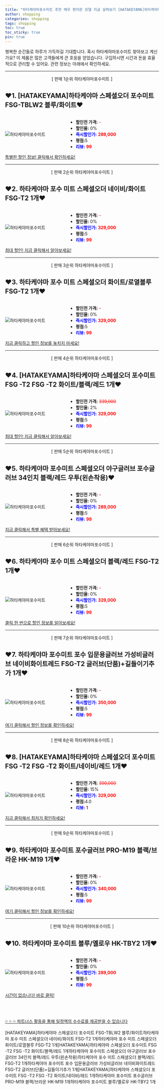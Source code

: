 ```yaml
---
title: "하타케야마포수미트 추천 매우 편리한 모델 지금 살펴보기 [HATAKEYAMA]하타케야마 스페셜오더 포수미트 FSG-TBLW2 블루/화이트"
author: shopping
categories: shopping
tags: shopping
toc: true
toc_sticky: true
pin: true
---
```

행복한 순간들로 하루가 가득하길 기대합니다. 혹시 하타케야마포수미트 찾아보고 계신가요?  이 제품은 많은 고객들에게 큰 호응을 얻었습니다. 구입하시면 시간과 돈을 효율적으로 관리할 수 있어요. 관련 정보는 아래에서 확인하세요.

---
<p class="toplist" style="margin: 0 auto; display: block; width: fit-content;">[ 판매 1순위 하타케야마포수미트 ]</p>

<h2><strong>❤️1. [HATAKEYAMA]하타케야마 스페셜오더 포수미트 FSG-TBLW2 블루/화이트❤️</strong></h2>

<div style="display: flex; align-items: center;">
    <div style="flex: 0.4;">
        <img src="https://thumbnail9.coupangcdn.com/thumbnails/remote/230x230ex/image/vendor_inventory/a03a/ab9633ab0580bd35a0ce4a14e7e1bcd324d8252ec88e7158857c59e45d7e.jpg" alt="하타케야마포수미트" style="max-width: 100%;">
    </div>
    <div style="flex: 0.6; margin-left: 10px;">
        <ul>
            <li><strong>할인전 가격:</strong> <del style="color: red;">-</del></li>
            <li><strong>할인율:</strong> 0%</li>
            <li><span style='color:blue'><strong>즉시할인가:</strong></span> <span style='color:red'><strong>289,000</strong></span></li>
            <li><strong>평점:</strong>5</li>
            <li><span style='color:blue'><strong>리뷰:</strong></span> <span style='color:red'><strong>99</strong></span></li>
        </ul>
    </div>
</div>
<div class="center">
    <a href="https://selin100587001.github.io?lptag=AF9450613&subid=githubio&pageKey=6066524106&traceid=V0-153&itemId=11180525270&vendorItemId=79677262469" class="myButton">
        특별한 할인 정보! 클릭해서 확인하세요!
    </a>
</div>


---
<p class="toplist" style="margin: 0 auto; display: block; width: fit-content;">[ 판매 2순위 하타케야마포수미트 ]</p>

<h2><strong>❤️2. 하타케야마 포수 미트 스페셜오더 네이비/화이트 FSG-T2 1개❤️</strong></h2>

<div style="display: flex; align-items: center;">
    <div style="flex: 0.4;">
        <img src="https://thumbnail9.coupangcdn.com/thumbnails/remote/230x230ex/image/vendor_inventory/3d69/80761ce3a575fd5fd53f7784e01ce7a34b5b44c09f3ddce47d288dc5619a.jpeg" alt="하타케야마포수미트" style="max-width: 100%;">
    </div>
    <div style="flex: 0.6; margin-left: 10px;">
        <ul>
            <li><strong>할인전 가격:</strong> <del style="color: red;">-</del></li>
            <li><strong>할인율:</strong> 0%</li>
            <li><span style='color:blue'><strong>즉시할인가:</strong></span> <span style='color:red'><strong>329,000</strong></span></li>
            <li><strong>평점:</strong>5</li>
            <li><span style='color:blue'><strong>리뷰:</strong></span> <span style='color:red'><strong>99</strong></span></li>
        </ul>
    </div>
</div>
<div class="center">
    <a href="https://selin100587001.github.io?lptag=AF9450613&subid=githubio&pageKey=7601130302&traceid=V0-153&itemId=20107464504&vendorItemId=87202350738" class="myButton">
        최대 할인! 지금 클릭해서 알아보세요!
    </a>
</div>


---
<p class="toplist" style="margin: 0 auto; display: block; width: fit-content;">[ 판매 3순위 하타케야마포수미트 ]</p>

<h2><strong>❤️3. 하타케야마 포수 미트 스페셜오더 화이트/로열블루 FSG-T2 1개❤️</strong></h2>

<div style="display: flex; align-items: center;">
    <div style="flex: 0.4;">
        <img src="https://thumbnail10.coupangcdn.com/thumbnails/remote/230x230ex/image/vendor_inventory/2633/a49433dec13234ae513bad6415ba12c4a10e33c4f0f4ea300f0538e54e93.jpeg" alt="하타케야마포수미트" style="max-width: 100%;">
    </div>
    <div style="flex: 0.6; margin-left: 10px;">
        <ul>
            <li><strong>할인전 가격:</strong> <del style="color: red;">-</del></li>
            <li><strong>할인율:</strong> 0%</li>
            <li><span style='color:blue'><strong>즉시할인가:</strong></span> <span style='color:red'><strong>329,000</strong></span></li>
            <li><strong>평점:</strong>5</li>
            <li><span style='color:blue'><strong>리뷰:</strong></span> <span style='color:red'><strong>99</strong></span></li>
        </ul>
    </div>
</div>
<div class="center">
    <a href="https://selin100587001.github.io?lptag=AF9450613&subid=githubio&pageKey=7601130245&traceid=V0-153&itemId=20107464115&vendorItemId=87202350404" class="myButton">
        지금 클릭하고 할인 정보를 놓치지 마세요!
    </a>
</div>


---
<p class="toplist" style="margin: 0 auto; display: block; width: fit-content;">[ 판매 4순위 하타케야마포수미트 ]</p>

<h2><strong>❤️4. [HATAKEYAMA]하타케야마 스페셜오더 포수미트 FSG -T2 FSG -T2 화이트/블랙/레드 1개❤️</strong></h2>

<div style="display: flex; align-items: center;">
    <div style="flex: 0.4;">
        <img src="https://thumbnail9.coupangcdn.com/thumbnails/remote/230x230ex/image/vendor_inventory/c770/5709012afcdde62087523b9a20498ee03d931736f10b827760b1d8b840d8.jpg" alt="하타케야마포수미트" style="max-width: 100%;">
    </div>
    <div style="flex: 0.6; margin-left: 10px;">
        <ul>
            <li><strong>할인전 가격:</strong> <del style="color: red;">339,000</del></li>
            <li><strong>할인율:</strong> 2%</li>
            <li><span style='color:blue'><strong>즉시할인가:</strong></span> <span style='color:red'><strong>329,000</strong></span></li>
            <li><strong>평점:</strong>5</li>
            <li><span style='color:blue'><strong>리뷰:</strong></span> <span style='color:red'><strong>99</strong></span></li>
        </ul>
    </div>
</div>
<div class="center">
    <a href="https://selin100587001.github.io?lptag=AF9450613&subid=githubio&pageKey=7595044151&traceid=V0-153&itemId=20078149161&vendorItemId=87237016120" class="myButton">
        최대 할인! 지금 클릭해서 알아보세요!
    </a>
</div>


---
<p class="toplist" style="margin: 0 auto; display: block; width: fit-content;">[ 판매 5순위 하타케야마포수미트 ]</p>

<h2><strong>❤️5. 하타케야마 포수미트 스페셜오더 야구글러브 포수글러브 34인치 블랙/레드 우투(왼손착용)❤️</strong></h2>

<div style="display: flex; align-items: center;">
    <div style="flex: 0.4;">
        <img src="https://thumbnail8.coupangcdn.com/thumbnails/remote/230x230ex/image/vendor_inventory/c17a/d806c16a3b84ae8824ef3a88ef1263fdaa6eaa533d3239d46c3ad7d30239.jpeg" alt="하타케야마포수미트" style="max-width: 100%;">
    </div>
    <div style="flex: 0.6; margin-left: 10px;">
        <ul>
            <li><strong>할인전 가격:</strong> <del style="color: red;">-</del></li>
            <li><strong>할인율:</strong> 0%</li>
            <li><span style='color:blue'><strong>즉시할인가:</strong></span> <span style='color:red'><strong>289,000</strong></span></li>
            <li><strong>평점:</strong>5</li>
            <li><span style='color:blue'><strong>리뷰:</strong></span> <span style='color:red'><strong>99</strong></span></li>
        </ul>
    </div>
</div>
<div class="center">
    <a href="https://selin100587001.github.io?lptag=AF9450613&subid=githubio&pageKey=7357981135&traceid=V0-153&itemId=18950391345&vendorItemId=86076661850" class="myButton">
        지금 클릭해서 특별 혜택 받아보세요!
    </a>
</div>


---
<p class="toplist" style="margin: 0 auto; display: block; width: fit-content;">[ 판매 6순위 하타케야마포수미트 ]</p>

<h2><strong>❤️6. 하타케야마 포수 미트 스페셜오더 블랙/레드 FSG-T2 1개❤️</strong></h2>

<div style="display: flex; align-items: center;">
    <div style="flex: 0.4;">
        <img src="https://thumbnail10.coupangcdn.com/thumbnails/remote/230x230ex/image/vendor_inventory/4353/bcc56b5d81b1a05426983c571a20bd189700630fd5425a66f817e2db15b4.jpeg" alt="하타케야마포수미트" style="max-width: 100%;">
    </div>
    <div style="flex: 0.6; margin-left: 10px;">
        <ul>
            <li><strong>할인전 가격:</strong> <del style="color: red;">-</del></li>
            <li><strong>할인율:</strong> 0%</li>
            <li><span style='color:blue'><strong>즉시할인가:</strong></span> <span style='color:red'><strong>329,000</strong></span></li>
            <li><strong>평점:</strong>5</li>
            <li><span style='color:blue'><strong>리뷰:</strong></span> <span style='color:red'><strong>99</strong></span></li>
        </ul>
    </div>
</div>
<div class="center">
    <a href="https://selin100587001.github.io?lptag=AF9450613&subid=githubio&pageKey=7601130092&traceid=V0-153&itemId=20107463279&vendorItemId=87202349325" class="myButton">
        클릭 한 번으로 할인 정보를 알아보세요!
    </a>
</div>


---
<p class="toplist" style="margin: 0 auto; display: block; width: fit-content;">[ 판매 7순위 하타케야마포수미트 ]</p>

<h2><strong>❤️7. 하타케야마 포수미트 포수 입문용글러브 가성비글러브 네이비화이트레드 FSG-T2 글러브(단품)+길들이기추가 1개❤️</strong></h2>

<div style="display: flex; align-items: center;">
    <div style="flex: 0.4;">
        <img src="https://thumbnail10.coupangcdn.com/thumbnails/remote/230x230ex/image/vendor_inventory/c467/a22eda79363f82b3fa8bf5b1fab1f908ab42c7d22ddbefaa4984151e7b00.jpg" alt="하타케야마포수미트" style="max-width: 100%;">
    </div>
    <div style="flex: 0.6; margin-left: 10px;">
        <ul>
            <li><strong>할인전 가격:</strong> <del style="color: red;">-</del></li>
            <li><strong>할인율:</strong> 0%</li>
            <li><span style='color:blue'><strong>즉시할인가:</strong></span> <span style='color:red'><strong>350,000</strong></span></li>
            <li><strong>평점:</strong>5</li>
            <li><span style='color:blue'><strong>리뷰:</strong></span> <span style='color:red'><strong>99</strong></span></li>
        </ul>
    </div>
</div>
<div class="center">
    <a href="https://selin100587001.github.io?lptag=AF9450613&subid=githubio&pageKey=7689410412&traceid=V0-153&itemId=20559140285&vendorItemId=87635067856" class="myButton">
        여기 클릭해서 할인 정보를 확인하세요!
    </a>
</div>


---
<p class="toplist" style="margin: 0 auto; display: block; width: fit-content;">[ 판매 8순위 하타케야마포수미트 ]</p>

<h2><strong>❤️8. [HATAKEYAMA]하타케야마 스페셜오더 포수미트 FSG -T2 FSG -T2 화이트/네이비/레드 1개❤️</strong></h2>

<div style="display: flex; align-items: center;">
    <div style="flex: 0.4;">
        <img src="https://thumbnail7.coupangcdn.com/thumbnails/remote/230x230ex/image/vendor_inventory/79f8/97804296969f62f6e918aabbf59a4e27ce2706c2ee7f920d1828f68a39f0.jpg" alt="하타케야마포수미트" style="max-width: 100%;">
    </div>
    <div style="flex: 0.6; margin-left: 10px;">
        <ul>
            <li><strong>할인전 가격:</strong> <del style="color: red;">390,000</del></li>
            <li><strong>할인율:</strong> 15%</li>
            <li><span style='color:blue'><strong>즉시할인가:</strong></span> <span style='color:red'><strong>329,000</strong></span></li>
            <li><strong>평점:</strong>4.0</li>
            <li><span style='color:blue'><strong>리뷰:</strong></span> <span style='color:red'><strong>1</strong></span></li>
        </ul>
    </div>
</div>
<div class="center">
    <a href="https://selin100587001.github.io?lptag=AF9450613&subid=githubio&pageKey=7595051911&traceid=V0-153&itemId=20078182878&vendorItemId=87175998529" class="myButton">
        지금 클릭해서 최저가 확인하세요!
    </a>
</div>


---
<p class="toplist" style="margin: 0 auto; display: block; width: fit-content;">[ 판매 9순위 하타케야마포수미트 ]</p>

<h2><strong>❤️9. 하타케야마 포수미트 포수글러브 PRO-M19 블랙/브라운 HK-M19 1개❤️</strong></h2>

<div style="display: flex; align-items: center;">
    <div style="flex: 0.4;">
        <img src="https://thumbnail9.coupangcdn.com/thumbnails/remote/230x230ex/image/vendor_inventory/2fc7/691b4c35438cbf7e5f79e8e008c77d7b7640154214f51c2e8d0f78e4d8cb.png" alt="하타케야마포수미트" style="max-width: 100%;">
    </div>
    <div style="flex: 0.6; margin-left: 10px;">
        <ul>
            <li><strong>할인전 가격:</strong> <del style="color: red;">-</del></li>
            <li><strong>할인율:</strong> 0%</li>
            <li><span style='color:blue'><strong>즉시할인가:</strong></span> <span style='color:red'><strong>340,000</strong></span></li>
            <li><strong>평점:</strong>5</li>
            <li><span style='color:blue'><strong>리뷰:</strong></span> <span style='color:red'><strong>99</strong></span></li>
        </ul>
    </div>
</div>
<div class="center">
    <a href="https://selin100587001.github.io?lptag=AF9450613&subid=githubio&pageKey=7577125939&traceid=V0-153&itemId=19994444169&vendorItemId=87709154058" class="myButton">
        여기 클릭해서 할인 정보를 확인하세요!
    </a>
</div>


---
<p class="toplist" style="margin: 0 auto; display: block; width: fit-content;">[ 판매 10순위 하타케야마포수미트 ]</p>

<h2><strong>❤️10. 하타케야마 포수미트 블루/옐로우 HK-TBY2 1개❤️</strong></h2>

<div style="display: flex; align-items: center;">
    <div style="flex: 0.4;">
        <img src="https://thumbnail9.coupangcdn.com/thumbnails/remote/230x230ex/image/vendor_inventory/aa8b/aa5e4f7da5ae6a91c652bd38be5b993b0b52d528c0b52ca79221c1ecd291.jpeg" alt="하타케야마포수미트" style="max-width: 100%;">
    </div>
    <div style="flex: 0.6; margin-left: 10px;">
        <ul>
            <li><strong>할인전 가격:</strong> <del style="color: red;">-</del></li>
            <li><strong>할인율:</strong> 0%</li>
            <li><span style='color:blue'><strong>즉시할인가:</strong></span> <span style='color:red'><strong>289,000</strong></span></li>
            <li><strong>평점:</strong>5</li>
            <li><span style='color:blue'><strong>리뷰:</strong></span> <span style='color:red'><strong>99</strong></span></li>
        </ul>
    </div>
</div>
<div class="center">
    <a href="https://selin100587001.github.io?lptag=AF9450613&subid=githubio&pageKey=7644360019&traceid=V0-153&itemId=20321986564&vendorItemId=87407384416" class="myButton">
        시간이 없습니다! 바로 클릭!
    </a>
</div>

<br><br><br>[💦 💦 💦 파트너스 활동을 통해 일정액의 수수료를 제공받을 수 있습니다](https://link.coupang.com/a/bcpT2c)<br><br>[HATAKEYAMA]하타케야마 스페셜오더 포수미트 FSG-TBLW2 블루/화이트하타케야마 포수 미트 스페셜오더 네이비/화이트 FSG-T2 1개하타케야마 포수 미트 스페셜오더 화이트/로열블루 FSG-T2 1개[HATAKEYAMA]하타케야마 스페셜오더 포수미트 FSG -T2 FSG -T2 화이트/블랙/레드 1개하타케야마 포수미트 스페셜오더 야구글러브 포수글러브 34인치 블랙/레드 우투(왼손착용)하타케야마 포수 미트 스페셜오더 블랙/레드 FSG-T2 1개하타케야마 포수미트 포수 입문용글러브 가성비글러브 네이비화이트레드 FSG-T2 글러브(단품)+길들이기추가 1개[HATAKEYAMA]하타케야마 스페셜오더 포수미트 FSG -T2 FSG -T2 화이트/네이비/레드 1개하타케야마 포수미트 포수글러브 PRO-M19 블랙/브라운 HK-M19 1개하타케야마 포수미트 블루/옐로우 HK-TBY2 1개